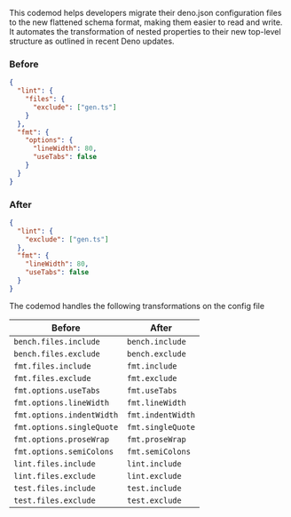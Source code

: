 This codemod helps developers migrate their deno.json configuration files to the
new flattened schema format, making them easier to read and write. It automates
the transformation of nested properties to their new top-level structure as
outlined in recent Deno updates.

### Before

```json
{
  "lint": {
    "files": {
      "exclude": ["gen.ts"]
    }
  },
  "fmt": {
    "options": {
      "lineWidth": 80,
      "useTabs": false
    }
  }
}
```

### After

```json
{
  "lint": {
    "exclude": ["gen.ts"]
  },
  "fmt": {
    "lineWidth": 80,
    "useTabs": false
  }
}
```

The codemod handles the following transformations on the config file

| Before                    | After             |
| ------------------------- | ----------------- |
| `bench.files.include`     | `bench.include`   |
| `bench.files.exclude`     | `bench.exclude`   |
| `fmt.files.include`       | `fmt.include`     |
| `fmt.files.exclude`       | `fmt.exclude`     |
| `fmt.options.useTabs`     | `fmt.useTabs`     |
| `fmt.options.lineWidth`   | `fmt.lineWidth`   |
| `fmt.options.indentWidth` | `fmt.indentWidth` |
| `fmt.options.singleQuote` | `fmt.singleQuote` |
| `fmt.options.proseWrap`   | `fmt.proseWrap`   |
| `fmt.options.semiColons`  | `fmt.semiColons`  |
| `lint.files.include`      | `lint.include`    |
| `lint.files.exclude`      | `lint.exclude`    |
| `test.files.include`      | `test.include`    |
| `test.files.exclude`      | `test.exclude`    |
